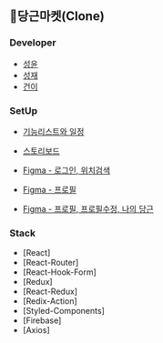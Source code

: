 ## 🥕당근마켓(Clone)

### Developer

- [성윤](https://github.com/sungyun6789)
- [성재](https://github.com/stjae)
- [건이](https://github.com/designagune)

### SetUp

- [기능리스트와 일정](https://docs.google.com/spreadsheets/d/1VK7sS9dsnflOHcjKx3gA4v0eiZjsmXQ4ujO0o1Dpgzw/edit#gid=0)

- [스토리보드](https://docs.google.com/presentation/d/1Beo0w6yuqUbI_hkpOvtZcjEP-LNY0r86GQ9obX7zVBk/edit#slide=id.gac9048d8c5_0_49)

- [Figma - 로그인, 위치검색](https://www.figma.com/file/MT0GvguLZRFQ1hd14yT2xL/Dangun?node-id=0%3A1)
- [Figma - 프로필](https://www.figma.com/file/KViW9jZ3vjDb1MjaklDg3r/Untitled?node-id=0%3A1)
- [Figma - 프로필, 프로필수정, 나의 당근](https://www.figma.com/file/IL2j9rd338DbZlXTgipAjX/mydangguen?node-id=0%3A1)

### Stack

- [React]
- [React-Router]
- [React-Hook-Form]
- [Redux]
- [React-Redux]
- [Redix-Action]
- [Styled-Components]
- [Firebase]
- [Axios]
